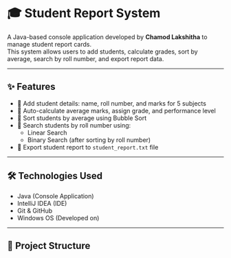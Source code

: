 # 🎓 Student Report System

A Java-based console application developed by **Chamod Lakshitha** to manage student report cards.  
This system allows users to add students, calculate grades, sort by average, search by roll number, and export report data.

---

## ✨ Features

- 🔹 Add student details: name, roll number, and marks for 5 subjects
- 🔹 Auto-calculate average marks, assign grade, and performance level
- 🔹 Sort students by average using Bubble Sort
- 🔹 Search students by roll number using:
    - Linear Search
    - Binary Search (after sorting by roll number)
- 🔹 Export student report to `student_report.txt` file

---

## 🛠 Technologies Used

- Java (Console Application)
- IntelliJ IDEA (IDE)
- Git & GitHub
- Windows OS (Developed on)

---

## 📂 Project Structure

